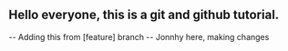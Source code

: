 ## Hello everyone, this is a git and github tutorial.

-- Adding this from [feature]  branch
-- Jonnhy here, making changes